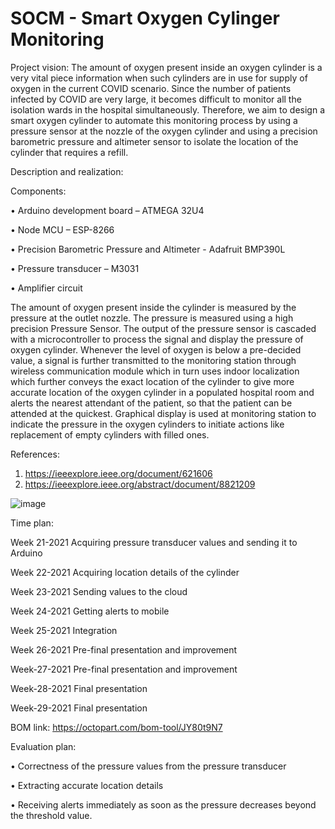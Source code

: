 # SOCM - Smart Oxygen Cylinger Monitoring

Project vision:
The amount of oxygen present inside an oxygen cylinder is a very vital piece information when such cylinders are in use for supply of oxygen in the current COVID scenario. Since the number of patients infected by COVID are very large, it becomes difficult to monitor all the isolation wards in the hospital simultaneously. Therefore, we aim to design a smart oxygen cylinder to automate this monitoring process by using a pressure sensor at the nozzle of the oxygen cylinder and using a precision barometric pressure and altimeter sensor to isolate the location of the cylinder that requires a refill. 

Description and realization:

Components:

•	Arduino development board – ATMEGA 32U4

•	Node MCU – ESP-8266

•	Precision Barometric Pressure and Altimeter - Adafruit BMP390L

•	Pressure transducer – M3031

•	Amplifier circuit 

The amount of oxygen present inside the cylinder is measured by the pressure at the outlet nozzle. The pressure is measured using a high precision Pressure Sensor. The output of the pressure sensor is cascaded with a microcontroller to process the signal and display the pressure of oxygen cylinder. Whenever the level of oxygen is below a pre-decided value, a signal is further transmitted to the monitoring station through wireless communication module which in turn uses indoor localization which further conveys the exact location of the cylinder to give more accurate location of the oxygen cylinder in a populated hospital room and alerts the nearest attendant of the patient, so that the patient can be attended at the quickest. Graphical display is used at monitoring station to indicate the pressure in the oxygen cylinders to initiate actions like replacement of empty cylinders with filled ones.

References: 
1) https://ieeexplore.ieee.org/document/621606
2) https://ieeexplore.ieee.org/abstract/document/8821209 

![image](https://user-images.githubusercontent.com/83449084/118696139-431da000-b80e-11eb-89e9-264a2cf28c09.png)


Time plan:

Week 21-2021  Acquiring pressure transducer values and sending it to Arduino

Week 22-2021	Acquiring location details of the cylinder

Week 23-2021	Sending values to the cloud

Week 24-2021	Getting alerts to mobile

Week 25-2021	Integration

Week 26-2021	Pre-final presentation and improvement

Week-27-2021	Pre-final presentation and improvement

Week-28-2021	Final presentation

Week-29-2021	Final presentation

BOM link: 		https://octopart.com/bom-tool/JY80t9N7 

Evaluation plan:

•	Correctness of the pressure values from the pressure transducer

•	Extracting accurate location details

•	Receiving alerts immediately as soon as the pressure decreases beyond the threshold value. 




